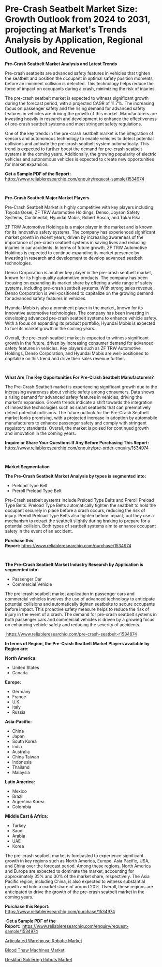 <p><h1>Pre-Crash Seatbelt Market Size: Growth Outlook from 2024 to 2031, projecting at Market's Trends Analysis by Application, Regional Outlook, and Revenue</h1></p><p><strong>Pre-Crash Seatbelt Market Analysis and Latest Trends</strong></p>
<p><p>Pre-crash seatbelts are advanced safety features in vehicles that tighten the seatbelt and position the occupant in optimal safety position moments before an imminent collision is detected. This technology helps reduce the force of impact on occupants during a crash, minimizing the risk of injuries.</p><p>The pre-crash seatbelt market is expected to witness significant growth during the forecast period, with a projected CAGR of 11.7%. The increasing focus on passenger safety and the rising demand for advanced safety features in vehicles are driving the growth of this market. Manufacturers are investing heavily in research and development to enhance the effectiveness of pre-crash seatbelt systems and meet stringent safety regulations.</p><p>One of the key trends in the pre-crash seatbelt market is the integration of sensors and autonomous technology to enable vehicles to detect potential collisions and activate the pre-crash seatbelt system automatically. This trend is expected to further boost the demand for pre-crash seatbelt systems in the coming years. Additionally, the growing popularity of electric vehicles and autonomous vehicles is expected to create new opportunities for market expansion.</p></p>
<p><strong>Get a Sample PDF of the Report:&nbsp;</strong> <a href="https://www.reliableresearchiq.com/enquiry/request-sample/1534974">https://www.reliableresearchiq.com/enquiry/request-sample/1534974</a></p>
<p>&nbsp;</p>
<p><strong>Pre-Crash Seatbelt Major Market Players</strong></p>
<p><p>Pre-Crash Seatbelt Market is highly competitive with key players including Toyoda Gosei, ZF TRW Automotive Holdings, Denso, Joyson Safety Systems, Continental, Hyundai Mobis, Robert Bosch, and Tokai Rika. </p><p>ZF TRW Automotive Holdings is a major player in the market and is known for its innovative safety systems. The company has experienced significant market growth in recent years, driven by increasing awareness of the importance of pre-crash seatbelt systems in saving lives and reducing injuries in car accidents. In terms of future growth, ZF TRW Automotive Holdings is expected to continue expanding its market presence by investing in research and development to develop advanced seatbelt technologies.</p><p>Denso Corporation is another key player in the pre-crash seatbelt market, known for its high-quality automotive products. The company has been focusing on expanding its market share by offering a wide range of safety systems, including pre-crash seatbelt systems. With strong sales revenue, Denso Corporation is well-positioned to capitalize on the growing demand for advanced safety features in vehicles.</p><p>Hyundai Mobis is also a prominent player in the market, known for its innovative automotive technologies. The company has been investing in developing advanced pre-crash seatbelt systems to enhance vehicle safety. With a focus on expanding its product portfolio, Hyundai Mobis is expected to fuel its market growth in the coming years.</p><p>Overall, the pre-crash seatbelt market is expected to witness significant growth in the future, driven by increasing consumer demand for advanced safety features in vehicles. Key players such as ZF TRW Automotive Holdings, Denso Corporation, and Hyundai Mobis are well-positioned to capitalize on this trend and drive their sales revenue further.</p></p>
<p>&nbsp;</p>
<p><strong>What Are The Key Opportunities For Pre-Crash Seatbelt Manufacturers?</strong></p>
<p><p>The Pre-Crash Seatbelt market is experiencing significant growth due to the increasing awareness about vehicle safety among consumers. Data shows a rising demand for advanced safety features in vehicles, driving the market's expansion. Growth trends indicate a shift towards the integration of innovative technologies such as smart seatbelts that can preemptively detect potential collisions. The future outlook for the Pre-Crash Seatbelt market looks promising, with a projected increase in adoption by automobile manufacturers to enhance passenger safety and comply with stringent regulatory standards. Overall, the market is poised for continued growth and innovation in the coming years.</p></p>
<p><strong>Inquire or Share Your Questions If Any Before Purchasing This Report:</strong> <a href="https://www.reliableresearchiq.com/enquiry/pre-order-enquiry/1534974">https://www.reliableresearchiq.com/enquiry/pre-order-enquiry/1534974</a></p>
<p>&nbsp;</p>
<p><strong>Market Segmentation</strong></p>
<p><strong>The Pre-Crash Seatbelt Market Analysis by types is segmented into:</strong></p>
<p><ul><li>Preload Type Belt</li><li>Preroll Preload Type Belt</li></ul></p>
<p><p>Pre-Crash seatbelt systems include Preload Type Belts and Preroll Preload Type Belts. Preload Type Belts automatically tighten the seatbelt to hold the occupant securely in place before a crash occurs, reducing the risk of injury. Preroll Preload Type Belts also tighten before impact, but they use a mechanism to retract the seatbelt slightly during braking to prepare for a potential collision. Both types of seatbelt systems aim to enhance occupant safety in the event of an accident.</p></p>
<p><strong>Purchase this Report:&nbsp;</strong><a href="https://www.reliableresearchiq.com/purchase/1534974">https://www.reliableresearchiq.com/purchase/1534974</a></p>
<p>&nbsp;</p>
<p><strong>The Pre-Crash Seatbelt Market Industry Research by Application is segmented into:</strong></p>
<p><ul><li>Passenger Car</li><li>Commercial Vehicle</li></ul></p>
<p><p>The pre-crash seatbelt market application in passenger cars and commercial vehicles involves the use of advanced technology to anticipate potential collisions and automatically tighten seatbelts to secure occupants before impact. This proactive safety measure helps to reduce the risk of injury in the event of a crash. The demand for pre-crash seatbelt systems in both passenger cars and commercial vehicles is driven by a growing focus on enhancing vehicle safety and reducing the severity of accidents.</p></p>
<p><a href="https://www.reliableresearchiq.com/pre-crash-seatbelt-r1534974">&nbsp;https://www.reliableresearchiq.com/pre-crash-seatbelt-r1534974</a></p>
<p><strong>In terms of Region, the Pre-Crash Seatbelt Market Players available by Region are:</strong></p>
<p>
    <p> <strong> North America: </strong>
        <ul>
            <li>United States</li>
            <li>Canada</li>
        </ul>
        </p> 
    <p> <strong> Europe: </strong>
        <ul>
            <li>Germany</li>
            <li>France</li>
            <li>U.K.</li>
            <li>Italy</li>
            <li>Russia</li>
        </ul>
        </p> 
    <p> <strong> Asia-Pacific: </strong>
        <ul>
            <li>China</li>
            <li>Japan</li>
            <li>South Korea</li>
            <li>India</li>
            <li>Australia</li>
            <li>China Taiwan</li>
            <li>Indonesia</li>
            <li>Thailand</li>
            <li>Malaysia</li>
        </ul>
        </p> 
    <p> <strong> Latin America: </strong>
        <ul>
            <li>Mexico</li>
            <li>Brazil</li>
            <li>Argentina Korea</li>
            <li>Colombia</li>
        </ul>
        </p> 
    <p> <strong> Middle East & Africa: </strong>
        <ul>
            <li>Turkey</li>
            <li>Saudi</li>
            <li>Arabia</li>
            <li>UAE</li>
            <li>Korea</li>
        </ul>
    </p>
    </p>
<p><p>The pre-crash seatbelt market is forecasted to experience significant growth in key regions such as North America, Europe, Asia Pacific, USA, and China over the forecast period. Among these regions, North America and Europe are expected to dominate the market, accounting for approximately 35% and 30% of the market share, respectively. The Asia Pacific region, including China, is also expected to witness substantial growth and hold a market share of around 20%. Overall, these regions are anticipated to drive the growth of the pre-crash seatbelt market in the coming years.</p></p>
<p><strong>Purchase this Report: </strong><a href="https://www.reliableresearchiq.com/purchase/1534974">https://www.reliableresearchiq.com/purchase/1534974</a></p>
<p>&nbsp;<strong>Get a Sample PDF of the Report:&nbsp;&nbsp;</strong><a href="https://www.reliableresearchiq.com/enquiry/request-sample/1534974">https://www.reliableresearchiq.com/enquiry/request-sample/1534974</a></p>
<p><strong></strong></p>
<p><p><a href="https://medium.com/@barbarakbess8920/articulated-warehouse-robotic-market-trends-and-analysis-opportunities-and-challenges-for-future-82d412ec8e9a">Articulated Warehouse Robotic Market</a></p><p><a href="https://medium.com/@holtman5974/blood-thaw-machines-market-investigation-industry-evolution-and-forecast-till-2031-169ebdb17a27">Blood Thaw Machines Market</a></p><p><a href="https://medium.com/@sofyanbudiaman1_67863/insights-into-the-desktop-soldering-robots-market-market-players-market-size-geographical-2f6c879e1052">Desktop Soldering Robots Market</a></p></p>